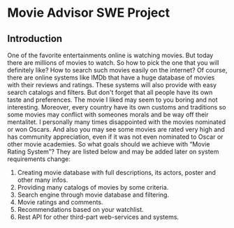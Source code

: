 # Movie Advisor SWE Project

## Introduction
One of the favorite entertainments online is watching movies. But today there are millions of movies to watch. So how to pick the one that you will definitely like? How to search such movies easily on the internet?
Of course, there are online systems like IMDb that have a huge database of movies with their reviews and ratings. These systems will also provide with easy search catalogs and filters. But don't forget that all people have its own taste and preferences. The movie I liked may seem to you boring and not interesting. Moreover, every country have its own customs and traditions so some movies may conflict with someones morals and be way off their mentalitet.
I personally many times disappointed with the movies nominated or won Oscars. And also you may see some movies are rated very high and has community appreciation, even if it was not even nominated to Oscar or other movie academies.
So what goals should we achieve with “Movie Rating System”? They are listed below and may be added later on system requirements change:
1. Creating movie database with full descriptions, its actors, poster and other many infos.
2. Providing many catalogs of movies by some criteria.
3. Search engine through movie database and filtering.
4. Movie ratings and comments.
5. Recommendations based on your watchlist.
6. Rest API for other third-part web-services and systems.